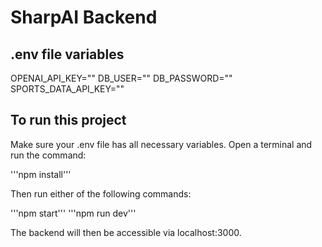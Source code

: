 # SharpAI Backend

## .env file variables

OPENAI_API_KEY=""
DB_USER=""
DB_PASSWORD=""
SPORTS_DATA_API_KEY=""

## To run this project

Make sure your .env file has all necessary variables. Open a terminal and run the command:

'''npm install'''

Then run either of the following commands:

'''npm start'''
'''npm run dev'''

The backend will then be accessible via localhost:3000.

